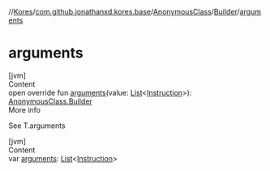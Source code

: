//[Kores](../../../index.md)/[com.github.jonathanxd.kores.base](../../index.md)/[AnonymousClass](../index.md)/[Builder](index.md)/[arguments](arguments.md)



# arguments  
[jvm]  
Content  
open override fun [arguments](arguments.md)(value: [List](https://kotlinlang.org/api/latest/jvm/stdlib/kotlin.collections/-list/index.html)<[Instruction](../../../com.github.jonathanxd.kores/-instruction/index.md)>): [AnonymousClass.Builder](index.md)  
More info  


See T.arguments

  


[jvm]  
Content  
var [arguments](arguments.md): [List](https://kotlinlang.org/api/latest/jvm/stdlib/kotlin.collections/-list/index.html)<[Instruction](../../../com.github.jonathanxd.kores/-instruction/index.md)>  



